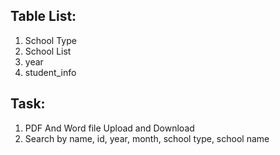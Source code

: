 ## Table List:
1. School Type
2. School List
3. year
4. student_info


## Task:
1. PDF And Word file Upload and Download
2. Search by name, id, year, month, school type, school name 

